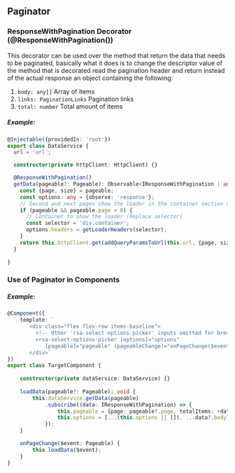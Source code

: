 ## Paginator

### ResponseWithPagination Decorator (@ResponseWithPagination())
This decorator can be used over the method that return the data that needs to be paginated, 
basically what it does is to change the descriptor value of the method that is decorated 
read the pagination header and return instead of the actual response an object containing the following:
1. `body: any[]`                Array of items 
2. `links: PaginationLinks`     Pagination links
2. `total: number`              Total amount of items 

##### Example: 
```ts
@Injectable({providedIn: 'root'})
export class DataService {
  url = 'url';

  constructor(private httpClient: HttpClient) {}

  @ResponseWithPagination()
  getData(pageable?: Pageable): Observable<IResponseWithPagination | any> {
    const {page, size} = pageable;
    const options: any = {observe: 'response'};
    // Second and next pages show the loader in the container section only
    if (pageable && pageable.page > 0) {
      // Container to show the loader (Replace selector)
      const selector = 'div.container';
      options.headers = getLoaderHeaders(selector);
    }
    return this.httpClient.get(addQueryParamsToUrl(this.url, {page, size}), options);
  }

}
```


### Use of Paginator in Components

##### Example: 
```ts
@Component({
    template: `
       <div class="flex flex-row items-baseline">
         <!-- Other 'rsa-select-options-picker' inputs omitted for brevity of this example -->
         <rsa-select-options-picker [options]="options" 
            [pageable]="pageable" (pageableChange)="onPageChange($event)"></rsa-select-options-picker>
       </div>`
})
export class TargetComponent {
    
    constructor(private dataService: DataService) {}
    
    loadData(pageable?: Pageable): void {
        this.dataService.getData(pageable)
            .subscribe((data: IResponseWithPagination) => {
                this.pageable = {page: pageable?.page, totalItems: +data.total, size: pageable?.size};
                this.options = [...(this.options || []), ...data?.body];
            });
    }

    onPageChange($event: Pageable) {
        this.loadData($event);
    }
}
```
